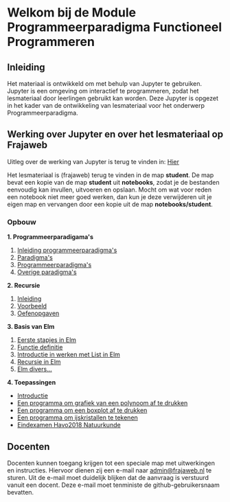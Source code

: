 
# Welkom bij de Module Programmeerparadigma Functioneel Programmeren

## Inleiding

Het materiaal is ontwikkeld om met behulp van Jupyter te gebruiken. Jupyter is een omgeving om interactief te programmeren, zodat het lesmateriaal door leerlingen gebruikt kan worden.  Deze Jupyter is opgezet in het kader van de ontwikkeling van lesmateriaal voor het onderwerp Programmeerparadigma.

## Werking over Jupyter en over het lesmateriaal op Frajaweb

Uitleg over de werking van Jupyter is terug te vinden in: [Hier](HoeGebruikJeJupyter)

Het lesmateriaal is (frajaweb) terug te vinden in de map **student**. De map bevat een kopie van de map **student** uit **notebooks**, zodat je de bestanden eenvoudig kan invullen, uitvoeren en opslaan. Mocht om wat voor reden een notebook niet meer goed werken, dan kun je deze verwijderen uit je eigen map en vervangen door een kopie uit de map **notebooks/student**.

### Opbouw

**1. Programmeerparadigama's**
1. [Inleiding programmeerparadigma's](1_Inleiding/1_Inleiding)
2. [Paradigma's](1_Inleiding/2_Paradigmas)
3. [Programmeerparadigma's](1_Inleiding/3_Programmeerparadigmas)
4. [Overige paradigma's](1_Inleiding/4_Overigeparadigmas)

**2. Recursie**
1. [Inleiding](2_Recursie/1_Inleiding)
2. [Voorbeeld](2_Recursie/2_Voorbeelden)
3. [Oefenopgaven](2_Recursie/3_Oefenopgaven)

**3. Basis van Elm**
1. [Eerste stapjes in Elm](3_BasisElm/1_EersteElm/1_elm-basis)
2. [Functie definitie](3_BasisElm/2_Functie/2_elm-functie-definitie)
3. [Introductie in werken met List in Elm](3_BasisElm/3_List/3_elm-Lists)
4. [Recursie in Elm](3_BasisElm/4_Recursie/4_RecursieInElm)
5. [Elm divers...](3_BasisElm/5_divers/5_elm_diversen)

**4. Toepassingen**
* [Introductie](4_Toepassingen/introductie)
* [Een programma om grafiek van een polynoom af te drukken](4_Toepassingen/polynoom)
* [Een programma om een boxplot af te drukken](4_Toepassingen/boxplot)
* [Een programma om ijskristallen te tekenen](4_Toepassingen/ijskristallen)
* [Eindexamen Havo2018 Natuurkunde](4_Toepassingen/havo2018_natuurkunde)


## Docenten
Docenten kunnen toegang krijgen tot een speciale map met uitwerkingen en instructies. Hiervoor dienen zij een e-mail naar admin@frajaweb.nl te sturen. Uit de e-mail moet duidelijk blijken dat de aanvraag is verstuurd vanuit een docent. Deze e-mail moet tenministe de github-gebruikersnaam bevatten.
